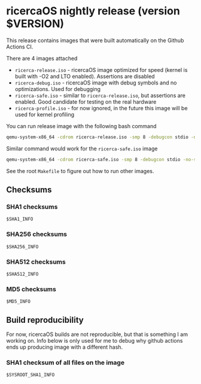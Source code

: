 # ricercaOS nightly release (version $VERSION)

This release contains images that were built automatically on the Github Actions CI.

There are 4 images attached

- `ricerca-release.iso` - ricercaOS image optimized for speed (kernel is built with -O2 and LTO enabled). Assertions are disabled
- `ricerca-debug.iso` - ricercaOS image with debug symbols and no optimizations. Used for debugging
- `ricerca-safe.iso` - similar to `ricerca-release.iso`, but assertions are enabled. Good candidate for testing on the real hardware
- `ricerca-profile.iso` - for now ignored, in the future this image will be used for kernel profiling

You can run release image with the following bash command

```bash
qemu-system-x86_64 -cdrom ricerca-release.iso -smp 8 -debugcon stdio -no-shutdown -no-reboot --enable-kvm
```

Similar command would work for the `ricerca-safe.iso` image

```bash
qemu-system-x86_64 -cdrom ricerca-safe.iso -smp 8 -debugcon stdio -no-shutdown -no-reboot --enable-kvm
```

See the root `Makefile` to figure out how to run other images.

## Checksums

### SHA1 checksums

```
$SHA1_INFO
```

### SHA256 checksums

```
$SHA256_INFO
```

### SHA512 checksums

```
$SHA512_INFO
```

### MD5 checksums

```
$MD5_INFO
```

## Build reproducibility

For now, ricercaOS builds are not reproducible, but that is something I am working on. Info below is only used for me to debug why github actions ends up producing image with a different hash.

### SHA1 checksum of all files on the image

```
$SYSROOT_SHA1_INFO
```
